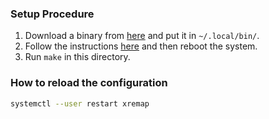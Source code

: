 ### Setup Procedure

1. Download a binary from [here](https://github.com/xremap/xremap/releases) and put it in `~/.local/bin/`.
2. Follow the instructions [here](https://github.com/kmonad/kmonad/blob/master/doc/faq.md#q-how-do-i-get-uinput-permissions) and then reboot the system.
3. Run `make` in this directory.

### How to reload the configuration

```bash
systemctl --user restart xremap
```
